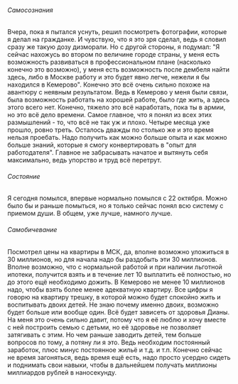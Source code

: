 ###### Самосознания 
Вчера, пока я пытался уснуть, решил посмотреть фотографии, которые я делал на гражданке. И чувствую, что я это зря сделал, ведь я словил сразу же такую дозу дизморали. Но с другой стороны, я подумал: "Я сейчас нахожусь во втором по величине городе страны, у меня есть возможность развиваться в профессиональном плане (насколько конечно это возможно), у меня есть возможность после дембеля найти здесь, либо в Москве работу и это будет явно легче, нежели я бы находился в Кемерово". 
Конечно это всё очень сильно похоже на авантюру с неявным результатом. Ведь в Кемерово у меня были связи, была возможность работать на хорошей работе, было где жить, а здесь этого всего нет. Конечно, тяжело это всё наработать, пока ты в армии, но это всё дело времени.
Самое главное, что я понял из всех этих размышлений - то, что всё не так уж и плохо. Четыре месяца уже прошло, ровно треть. Осталось дважды по столько же и это время нельзя проебать. Надо получить как можно больше опыта и как можно больше знаний, которые я смогу конвертировать в "опыт для работодателя". Главное не забрасывать начатое и вытянуть себя максимально, ведь упорство и труд всё перетрут.
###### Состояние 
Я сегодня помылся, впервые нормально помылся с 22 октября. Можно было бы и раньше помыться, но я только сейчас понял всю систему с приемом души. В общем, уже лучше, намного лучше.
###### Самобичевание
Посмотрел цены на квартиры в МСК, да, вполне возможно уложиться в 30 миллионов, но для начала надо бы раздобыть эти 30 миллионов. Вполне возможно, что с нормальной работой и при наличии льготной ипотеки, получится взять и в течение лет 10 выплатить её полностью, но до этого ещё необходимо дожить. В Кемерово не менее 10 миллионов надо, чтобы взять более менее адекватную квартиру.
Все цифры я говорю на квартиру трешку, в которой можно будет спокойно жить и воспитывать двоих детей. Не знаю почему именно двоих, возможно будет больше или вообще один. Всё будет зависеть от здоровья Дианы. На меня это очень сильно давит, потому что я её люблю и хочу вместе с ней построить семью с детьми, но её здоровье не позволяет затягивать с этим. Но чем раньше заводить детей, тем больше вопросов по тому, а потяну ли я это. Ведь необходим постоянный заработок, плюс минус постоянное жильё и т.д. и т.п.
Конечно сейчас не время загоняться, ведь время ещё есть, надо просто усердно сидеть и поднимать свои навыки, чтобы в дальнейшем получать миллионы миллиардов рублей в наносекунду.
